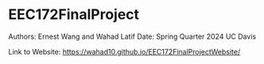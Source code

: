 # EEC172FinalProject

Authors: Ernest Wang and Wahad Latif
Date: Spring Quarter 2024
UC Davis

Link to Website: https://wahad10.github.io/EEC172FinalProjectWebsite/
